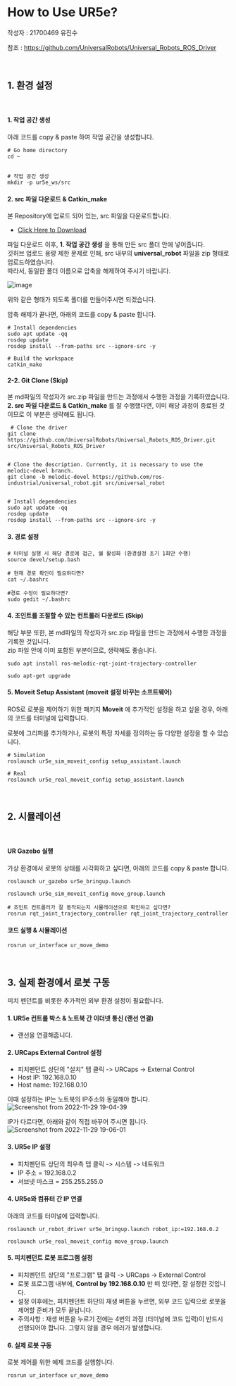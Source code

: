 # How to Use UR5e?

작성자 : 21700469 유진수

참조 : https://github.com/UniversalRobots/Universal_Robots_ROS_Driver

<br>

## 1. 환경 설정

<br>

#### 1. 작업 공간 생성

아래 코드를 copy & paste 하여 작업 공간을 생성합니다.

```
# Go home directory
cd ~ 


# 작업 공간 생성
mkdir -p ur5e_ws/src
```

#### 2. src 파일 다운로드 & Catkin_make

본 Repository에 업로드 되어 있는, src 파일을 다운로드합니다.
- [Click Here to Download](https://github.com/Yjinsu/MIP-Robot_Control_using_ROS/tree/main/UR5e/src)

파일 다운로드 이후, **1. 작업 공간 생성** 을 통해 만든 src 폴더 안에 넣어줍니다. <br>
깃허브 업로드 용량 제한 문제로 인해, src 내부의 **universal_robot** 파일을 zip 형태로 업로드하였습니다. <br>
따라서, 동일한 폴더 이름으로 압축을 해제하여 주시기 바랍니다.

![image](https://user-images.githubusercontent.com/84503980/206854708-a4a9af44-2ed1-4b40-87e6-df4187645608.png)

위와 같은 형태가 되도록 폴더를 만들어주시면 되겠습니다.

압축 해제가 끝나면, 아래의 코드를 copy & paste 합니다.

```
# Install dependencies
sudo apt update -qq
rosdep update
rosdep install --from-paths src --ignore-src -y

# Build the workspace
catkin_make
```

#### 2-2. Git Clone (Skip)

본 md파일의 작성자가 src.zip 파일을 만드는 과정에서 수행한 과정을 기록하였습니다. <br>
**2. src 파일 다운로드 & Catkin_make** 를 잘 수행했다면, 이미 해당 과정이 종료된 것이므로 이 부분은 생략해도 됩니다.

```
 # Clone the driver
git clone https://github.com/UniversalRobots/Universal_Robots_ROS_Driver.git src/Universal_Robots_ROS_Driver


# Clone the description. Currently, it is necessary to use the melodic-devel branch.
git clone -b melodic-devel https://github.com/ros-industrial/universal_robot.git src/universal_robot


# Install dependencies
sudo apt update -qq
rosdep update
rosdep install --from-paths src --ignore-src -y
```


#### 3. 경로 설정
```
# 터미널 실행 시 해당 경로에 접근, 쉘 활성화 (환경설정 초기 1회만 수행)
source devel/setup.bash 

# 현재 경로 확인이 필요하다면?
cat ~/.bashrc

#경로 수정이 필요하다면?
sudo gedit ~/.bashrc 
```

#### 4. 조인트를 조절할 수 있는 컨트롤러 다운로드 (Skip)

해당 부분 또한, 본 md파일의 작성자가 src.zip 파일을 만드는 과정에서 수행한 과정을 기록한 것입니다. <br>
zip 파일 안에 이미 포함된 부분이므로, 생략해도 좋습니다.

```
sudo apt install ros-melodic-rqt-joint-trajectory-controller 

sudo apt-get upgrade
```

#### 5. Moveit Setup Assistant (moveit 설정 바꾸는 소프트웨어)

ROS로 로봇을 제어하기 위한 패키지 **Moveit** 에 추가적인 설정을 하고 싶을 경우, 아래의 코드를 터미널에 입력합니다.

로봇에 그리퍼를 추가하거나, 로봇의 특정 자세를 정의하는 등 다양한 설정을 할 수 있습니다.

```
# Simulation
roslaunch ur5e_sim_moveit_config setup_assistant.launch 

# Real
roslaunch ur5e_real_moveit_config setup_assistant.launch 
```

<br>

## 2. 시뮬레이션

<br>

#### UR Gazebo 실행

가상 환경에서 로봇의 상태를 시각화하고 싶다면, 아래의 코드를 copy & paste 합니다.

```
roslaunch ur_gazebo ur5e_bringup.launch

roslaunch ur5e_sim_moveit_config move_group.launch

# 조인트 컨트롤러가 잘 동작되는지 시뮬레이션으로 확인하고 싶다면?
rosrun rqt_joint_trajectory_controller rqt_joint_trajectory_controller 
```


#### 코드 실행 & 시뮬레이션
```
rosrun ur_interface ur_move_demo
```

<br>

## 3. 실제 환경에서 로봇 구동

피치 펜던트를 비롯한 추가적인 외부 환경 설정이 필요합니다.

#### 1. UR5e 컨트롤 박스 & 노트북 간 이더넷 통신 (랜선 연결)

- 랜선을 연결해줍니다.

#### 2. URCaps External Control 설정

- 피치펜던트 상단의 "설치" 탭 클릭 -> URCaps -> External Control
- Host IP: 192.168.0.10
- Host name: 192.168.0.10

이때 설정하는 IP는 노트북의 IP주소와 동일해야 합니다.
![Screenshot from 2022-11-29 19-04-39](https://user-images.githubusercontent.com/84503980/204499773-c9cb2cb6-c6e2-4204-947b-4f774e254f5a.png)

IP가 다르다면, 아래와 같이 직접 바꾸어 주시면 됩니다.
![Screenshot from 2022-11-29 19-06-01](https://user-images.githubusercontent.com/84503980/204500051-3de2099c-51c5-4480-a4d1-3e4e028132dd.png)




#### 3. UR5e IP 설정

- 피치펜던트 상단의 최우측 탭 클릭 -> 시스템 -> 네트워크
- IP 주소 = 192.168.0.2
- 서브넷 마스크 = 255.255.255.0

#### 4. UR5e와 컴퓨터 간 IP 연결

아래의 코드를 터미널에 입력합니다.
```
roslaunch ur_robot_driver ur5e_bringup.launch robot_ip:=192.168.0.2

roslaunch ur5e_real_moveit_config move_group.launch
```

#### 5. 피치펜던트 로봇 프로그램 설정
- 피치펜던트 상단의 "프로그램" 탭 클릭 -> URCaps -> External Control
- 로봇 프로그램 내부에, **Control by 192.168.0.10** 만 떠 있다면, 잘 설정한 것입니다.
- 설정 이후에는, 피치펜던트 하단의 재생 버튼을 누르면, 외부 코드 입력으로 로봇을 제어할 준비가 모두 끝납니다.
- 주의사항 : 재생 버튼을 누르기 전에는 4번의 과정 (터미널에 코드 입력)이 반드시 선행되어야 합니다. 그렇지 않을 경우 에러가 발생합니다.


#### 6. 실제 로봇 구동

로봇 제어를 위한 예제 코드를 실행합니다.

```
rosrun ur_interface ur_move_demo
```



